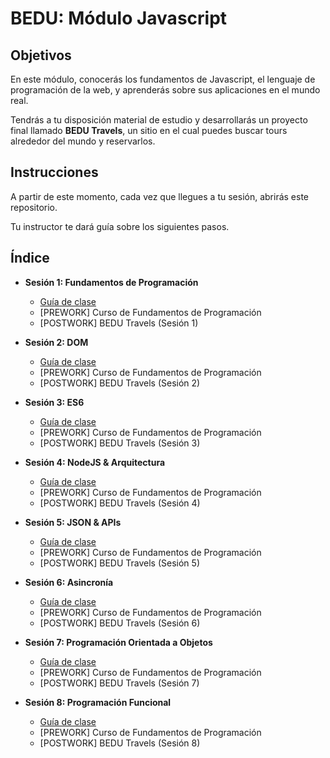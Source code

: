# BEDU: Módulo Javascript

## Objetivos

En este módulo, conocerás los fundamentos de Javascript, el lenguaje de programación de la web, y aprenderás sobre sus aplicaciones en el mundo real.

Tendrás a tu disposición material de estudio y desarrollarás un proyecto final llamado **BEDU Travels**, un sitio en el cual puedes buscar tours alrededor del mundo y reservarlos.

## Instrucciones

A partir de este momento, cada vez que llegues a tu sesión, abrirás este repositorio.

Tu instructor te dará guía sobre los siguientes pasos.


## Índice

- **Sesión 1: Fundamentos de Programación**
  - [Guía de clase](https://github.com/mikenieva/programacion-js-student/tree/master/sesion1-fundamentos-de-programacion)
  - [PREWORK] Curso de Fundamentos de Programación
  - [POSTWORK] BEDU Travels (Sesión 1)

- **Sesión 2: DOM**
  - [Guía de clase](https://github.com/mikenieva/programacion-js-student/tree/master/sesion2-dom)
  - [PREWORK] Curso de Fundamentos de Programación
  - [POSTWORK] BEDU Travels (Sesión 2)
  
- **Sesión 3: ES6**
  - [Guía de clase](https://github.com/mikenieva/programacion-js-student/tree/master/sesion3-es6)
  - [PREWORK] Curso de Fundamentos de Programación
  - [POSTWORK] BEDU Travels (Sesión 3)

- **Sesión 4: NodeJS & Arquitectura**
  - [Guía de clase](https://github.com/mikenieva/programacion-js-student/tree/master/sesion4-algoritmia-basica-y-estructura-de-datos)
  - [PREWORK] Curso de Fundamentos de Programación
  - [POSTWORK] BEDU Travels (Sesión 4)

- **Sesión 5: JSON & APIs**
  - [Guía de clase](https://github.com/mikenieva/programacion-js-student/tree/master/sesion5-json-y-apis)
  - [PREWORK] Curso de Fundamentos de Programación
  - [POSTWORK] BEDU Travels (Sesión 5)

- **Sesión 6: Asincronía**
  - [Guía de clase](https://github.com/mikenieva/programacion-js-student/tree/master/sesion6-ajax-y-programacion-asincrona)
  - [PREWORK] Curso de Fundamentos de Programación
  - [POSTWORK] BEDU Travels (Sesión 6)

- **Sesión 7: Programación Orientada a Objetos**
  - [Guía de clase](https://github.com/mikenieva/programacion-js-student/tree/master/sesion7-programacion-orientada-a-objetos)
  - [PREWORK] Curso de Fundamentos de Programación
  - [POSTWORK] BEDU Travels (Sesión 7)

- **Sesión 8: Programación Funcional**
  - [Guía de clase](https://github.com/mikenieva/programacion-js-student/tree/master/sesion8-programacion-funcional)
  - [PREWORK] Curso de Fundamentos de Programación
  - [POSTWORK] BEDU Travels (Sesión 8)
